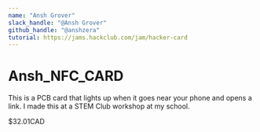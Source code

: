 ```yaml
---
name: "Ansh Grover"
slack_handle: "@Ansh Grover"
github_handle: "@anshzera"
tutorial: https://jams.hackclub.com/jam/hacker-card
---
```


# Ansh_NFC_CARD

<!-- Describe your board in 2-3 sentences. What are you making? What will it do? -->
This is a PCB card that lights up when it goes near your phone and opens a link. I made this at a STEM Club workshop at my school.
<!-- How much is it going to cost? -->
$32.01CAD
<!-- Tell us a little bit about your design process. What were some challenges? What helped? ***Totally optional*** -->
